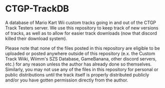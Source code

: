 # CTGP-TrackDB
A database of Mario Kart Wii custom tracks going in and out of the CTGP Track Testers server. We use this repository to keep track of new versions of tracks, as well as to allow for easier track downloads (now that discord killed their download system).

Please note that none of the files posted in this repository are eligible to be uploaded or posted anywhere outside of this repository (e.x. the Custom Track Wiiki, Wiimm's SZS Database, GameBanana, other discord servers, etc.) for any reason unless the author has already done so themselves. Similarly, you may not use any of the files in this repository for personal or public distributions until the track itself is properly distributed publicly and/or you have gotten permission directly from the author.
